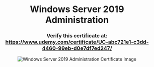 <h1 align="center">Windows Server 2019 Administration</h1>

<h3 align="center">
  Verify this certificate at: <a href="https://www.udemy.com/certificate/UC-abc721e1-c3dd-4460-99eb-d0e7df7ed247/">https://www.udemy.com/certificate/UC-abc721e1-c3dd-4460-99eb-d0e7df7ed247/</a>
</h3>

<p align="center">
  <img src="https://udemy-certificate.s3.amazonaws.com/image/UC-abc721e1-c3dd-4460-99eb-d0e7df7ed247.jpg" alt="Windows Server 2019 Administration Certificate Image">
</p>
